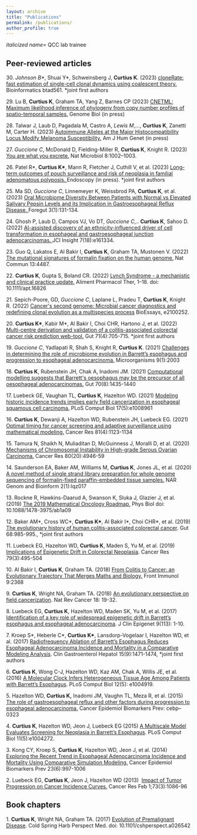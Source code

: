```yaml
---
layout: archive
title: "Publications"
permalink: /publications/
author_profile: true
---
```

<i>italicized name</i>= QCC lab trainee

<h2>Peer-reviewed articles</h2>
<p>30.  <i>Johnson B*</i>, Shuai Y*, Schweinsberg J, <strong>Curtius K</strong>. (2023) <a href="https://academic.oup.com/bioinformatics/advance-article/doi/10.1093/bioinformatics/btad561/7271182" target="_blank">cloneRate: fast estimation of single-cell clonal dynamics using coalescent theory.</a> Bioinformatics btad561. *joint first authors
<p>29.  Lu B, <strong>Curtius K</strong>, Graham TA, Yang Z, Barnes CP (2023) <a href="https://www.biorxiv.org/content/10.1101/2022.03.18.484889v1" target="_blank"> CNETML: Maximum likelihood inference of phylogeny from copy number profiles of spatio-temporal samples.</a> Genome Biol (in press)
<p>28.  Talwar J, Laub D, Pagadala M, Castro A, <i>Lewis M</i>,..., <strong>Curtius K</strong>, Zanetti M, Carter H. (2023) <a href="https://www.biorxiv.org/content/10.1101/2021.08.12.456166v1.abstract" target="_blank"> Autoimmune Alleles at the Major Histocompatibility Locus Modify Melanoma Susceptibility.</a> Am J Hum Genet (in press)
<p>27. <i>Guccione C</i>, McDonald D, Fielding-Miller R, <strong>Curtius K</strong>, Knight R. (2023) <a href="https://www.nature.com/articles/s41564-023-01395-x" target="_blank"> You are what you excrete.</a> Nat Microbiol 8:1002–1003.
<p>26.  Patel R*, <strong>Curtius K*</strong>, Mann R, Fletcher J, Cuthill V, et al. (2023) <a href="https://www.thieme-connect.com/products/ejournals/abstract/10.1055/a-2038-0541" target="_blank"> Long-term outcomes of pouch surveillance and risk of neoplasia in familial adenomatous polyposis. </a> Endoscopy (in press). *joint first authors
<p>25. Ma SD, <i>Guccione C</i>, Linnemeyer K, Weissbrod PA, <strong>Curtius K</strong>, et al. (2023) <a href="https://journals.sagepub.com/doi/abs/10.1177/26345161221127439" target="_blank"> Oral Microbiome Diversity Between Patients with Normal vs Elevated Salivary Pepsin Levels and its Implication in Gastroesophageal Reflux Disease. </a> Foregut 3(1):131-134.
<p>24.  Ghosh P, Laub D, Campos VJ, Vo DT, <i>Guccione C</i>,.. <strong>Curtius K</strong>, Sahoo D. (2022) <a href="https://insight.jci.org/articles/view/161334" target="_blank"> AI-assisted discovery of an ethnicity-influenced driver of cell transformation in esophageal and gastroesophageal junction adenocarcinomas. </a> JCI Insight 7(18):e161334.
<p>23.  Guo Q, Lakatos E, Al Bakir I, <strong>Curtius K</strong>, Graham TA, Mustonen V. (2022) <a href="https://www.nature.com/articles/s41467-022-32041-5" target="_blank"> The mutational signatures of formalin fixation on the human genome.</a> Nat Commun 13:4487.
<p>22. <strong>Curtius K</strong>, Gupta S, Boland CR. (2022) <a href="https://onlinelibrary.wiley.com/doi/abs/10.1111/apt.16826" target="_blank">  Lynch Syndrome - a mechanistic and clinical practice update.</a> Aliment Pharmacol Ther, 1–18. doi: 10.1111/apt.16826
<p>21. Sepich-Poore, GD, <i>Guccione C</i>, Laplane L, Pradeu T,  <strong>Curtius K</strong>, Knight R. (2022) <a href="https://doi.org/10.1002/bies.202100252" target="_blank"> Cancer's second genome: Microbial cancer diagnostics and redefining clonal evolution as a multispecies process</a> BioEssays, e2100252.
</p><p>20. <strong>Curtius K*</strong>, Kabir M*, Al Bakir I, Choi CHR, Hartono J, et al. (2022) <a href="https://gut.bmj.com/content/71/4/705.abstract" target="_blank"> Multi-centre derivation and validation of a colitis-associated colorectal cancer risk prediction web-tool.</a> Gut 71(4):705-715. *joint first authors
<p>19. <i>Guccione C</i>, Yadlapati R, Shah S, Knight R, <strong>Curtius K</strong>. (2021) <a href="https://www.mdpi.com/2076-2607/9/10/2003" target="_blank"> Challenges in determining the role of microbiome evolution in Barrett’s esophagus and progression to esophageal adenocarcinoma.</a> Microorganisms 9(1):2003
<p>18. <strong>Curtius K</strong>, Rubenstein JH, Chak A, Inadomi JM. (2021) <a href="https://gut.bmj.com/content/70/8/1435.long" target="_blank"> Computational modelling suggests that Barrett's oesophagus may be the precursor of all oesophageal adenocarcinomas.</a> Gut 70(8):1435-1440 
</p><p>17. Luebeck GE, Vaughan TL, <strong>Curtius K</strong>, Hazelton WD. (2021) <a href="https://journals.plos.org/ploscompbiol/article?id=10.1371/journal.pcbi.1008961" target="_blank"> Modeling historic incidence trends implies early field cancerization in esophageal squamous cell carcinoma.</a> PLoS Comput Biol 17(5):e1008961
</p><p>16. <strong>Curtius K</strong>, Dewanji A, Hazelton WD, Rubenstein JH, Luebeck EG. (2021) <a href="https://cancerres.aacrjournals.org/content/81/4/1123.short" target="_blank"> Optimal timing for cancer screening and adaptive surveillance using mathematical modeling.</a> Cancer Res 81(4):1123-1134 
</p><p>15. Tamura N, Shaikh N, Muliaditan D, McGuinness J, Moralli D, et al. (2020) <a href="https://cancerres.aacrjournals.org/content/80/22/4946.long" target="_blank">Mechanisms of Chromosomal Instability in High-grade Serous Ovarian Carcinoma.</a> Cancer Res 80(20):4946-59</p>
<p>14. Saunderson EA, Baker AM, Williams M, <strong>Curtius K</strong>,  Jones JL, et al. (2020) <a href="https://academic.oup.com/nargab/article/2/1/lqz017/5678524" target="_blank">A novel method of single strand library preparation for whole genome sequencing of formalin-fixed paraffin-embedded tissue samples.</a> NAR Genom and Bioinform 2(1):lqz017
</p><p>13.  Rockne R, Hawkins-Daarud A, Swanson K, Sluka J, Glazier J, et al. (2019)  <a href="https://iopscience.iop.org/article/10.1088/1478-3975/ab1a09/meta" target="_blank">The 2019 Mathematical Oncology Roadmap.</a> Phys Biol doi: 10.1088/1478-3975/ab1a09 
</p><p>12.  Baker AM*, Cross WC*, <strong>Curtius K*</strong>, Al Bakir I*, Choi CHR*, et al. (2019)  <a href="https://gut.bmj.com/content/68/6/985.abstract" target="_blank">The evolutionary history of human colitis-associated colorectal cancer</a>. Gut 68:985-995.,  *joint first authors
</p><p>11.  Luebeck EG, Hazelton WD, <strong>Curtius K</strong>, Maden S, Yu M, et al. (2019) <a href="http://cancerres.aacrjournals.org/content/early/2018/12/19/0008-5472.CAN-18-1682.full-text.pdf" target="_blank">Implications of Epigenetic Drift in Colorectal Neoplasia</a>. Cancer Res 79(3):495-504
</p><p>10.  Al Bakir I, <strong>Curtius K</strong>, Graham TA. (2018) <a href="https://www.frontiersin.org/articles/10.3389/fimmu.2018.02368/full" target="_blank">From Colitis to Cancer: an Evolutionary Trajectory That Merges Maths and Biology.</a> Front Immunol 9:2368
</p><p>9.  <strong>Curtius K</strong>, Wright NA, Graham TA. (2018) <a href="https://www.nature.com/articles/nrc.2017.102" target="_blank">An evolutionary perspective on field cancerization</a>. Nat Rev Cancer 18: 19-32.
</p><p>8.  Luebeck EG, <strong>Curtius K</strong>, Hazelton WD, Maden SK, Yu M, et al. (2017) <a href="https://clinicalepigeneticsjournal.biomedcentral.com/articles/10.1186/s13148-017-0409-4" target="_blank">Identification of a key role of widespread epigenetic drift in Barrett’s esophagus and esophageal adenocarcinoma</a>. J Clin Epigenet 9(113): 1-10. </p>
<p>7. Kroep S*, Heberle C*, <strong>Curtius K*</strong>,  Lansdorp-Vogelaar I, Hazelton WD, et al. (2017) <a href="https://www.gastrojournal.org/article/S1542-3565(17)30019-8/abstract" target="_blank">Radiofrequency Ablation of Barrett’s Esophagus Reduces Esophageal Adenocarcinoma Incidence and Mortality in a Comparative Modeling Analysis</a>. Clin Gastroenterol Hepatol 15(9):1471-1474, *joint first authors</p>
<p>6. <strong>Curtius K</strong>, Wong C-J, Hazelton WD, Kaz AM, Chak A, Willis JE, et al. (2016) <a href="http://journals.plos.org/ploscompbiol/article?id=10.1371/journal.pcbi.1004919" target="_blank">A Molecular Clock Infers Heterogeneous Tissue Age Among Patients with Barrett’s Esophagus</a>. PLoS Comput Biol 12(5): e1004919. </p>
<p>5. Hazelton WD, <strong>Curtius K,</strong> Inadomi JM, Vaughn TL, Meza R, et al. (2015) <a href="http://cebp.aacrjournals.org/content/early/2015/06/10/1055-9965.EPI-15-0323-T" target="_blank">The role of gastroesophageal reflux and other factors during progression to esophageal adenocarcinoma.</a> Cancer Epidemiol Biomarkers Prev: cebp–0323<br/></p>
<p>4. <strong>Curtius K</strong>, Hazelton WD, Jeon J, Luebeck EG (2015) <a href="http://journals.plos.org/ploscompbiol/article?id=10.1371/journal.pcbi.1004272" target="_blank">A Multiscale Model Evaluates Screening for Neoplasia in Barrett’s Esophagus</a>. PLoS Comput Biol 11(5):e1004272. </p>
<p>3. Kong CY, Kroep S, <strong>Curtius K</strong>, Hazelton WD, Jeon J, et al. (2014) <a href="http://cebp.aacrjournals.org/content/23/6/997.long" target="_blank">Exploring the Recent Trend in Esophageal Adenocarcinoma Incidence and Mortality Using Comparative Simulation Modeling.</a> Cancer Epidemiol Biomarkers Prev 23(6):997-1006</p>
<p>2. Luebeck EG, <strong>Curtius K</strong>, Jeon J, Hazelton WD (2013)  <a href="http://cancerres.aacrjournals.org/cgi/pmidlookup?view=long&amp;pmid=23054397" target="_blank">Impact of Tumor Progression on Cancer Incidence Curves.</a> Cancer Res Feb 1;73(3):1086-96</p>

<h2>Book chapters</h2>

<p>1.  <strong>Curtius K</strong>, Wright NA, Graham TA. (2017) <a href="http://perspectivesinmedicine.cshlp.org/content/early/2017/05/09/cshperspect.a026542.abstract" target="_blank">Evolution of Premalignant Disease</a>. Cold Spring Harb Perspect Med. doi: 10.1101/cshperspect.a026542 </p>


